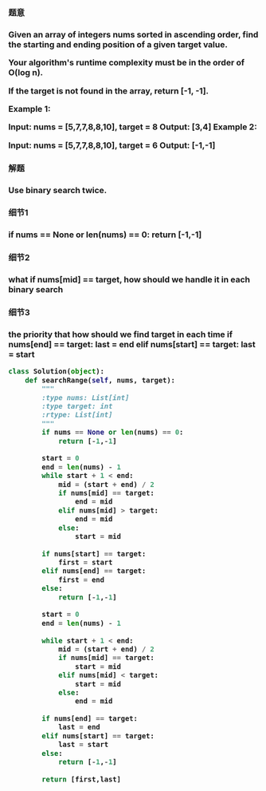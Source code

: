 <h3>题意<h3>
<p>
Given an array of integers nums sorted in ascending order, find the starting and ending position of a given target value.

Your algorithm's runtime complexity must be in the order of O(log n).

If the target is not found in the array, return [-1, -1].

Example 1:

Input: nums = [5,7,7,8,8,10], target = 8
Output: [3,4]
Example 2:

Input: nums = [5,7,7,8,8,10], target = 6
Output: [-1,-1]
<p>




<h3>解题<h3>
<p>
Use binary search twice. 
<p>


<h3>细节1<h3>
<p>
        if nums == None or len(nums) == 0:
            return [-1,-1]
<p>

<h3>细节2<h3>
<p>
what if nums[mid] == target, how should we handle it in each binary search
<p>


<h3>细节3<h3>
<p>
the priority that how should we find target in each time
      if nums[end] == target:
            last = end
      elif nums[start] == target:
            last = start
<p>

```python
class Solution(object):
    def searchRange(self, nums, target):
        """
        :type nums: List[int]
        :type target: int
        :rtype: List[int]
        """
        if nums == None or len(nums) == 0:
            return [-1,-1]
    
        start = 0
        end = len(nums) - 1
        while start + 1 < end:
            mid = (start + end) / 2
            if nums[mid] == target:
                end = mid
            elif nums[mid] > target:
                end = mid
            else:
                start = mid
        
        if nums[start] == target:
            first = start
        elif nums[end] == target:
            first = end
        else:
            return [-1,-1]
    
        start = 0
        end = len(nums) - 1
        
        while start + 1 < end:
            mid = (start + end) / 2
            if nums[mid] == target:
                start = mid
            elif nums[mid] < target:
                start = mid
            else:
                end = mid
        
        if nums[end] == target:
            last = end
        elif nums[start] == target:
            last = start
        else:
            return [-1,-1]
    
        return [first,last]
        

```
